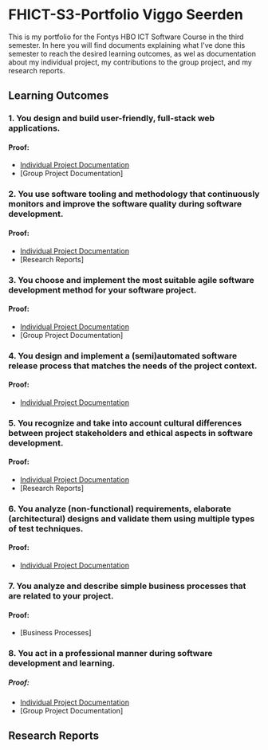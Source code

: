 # FHICT-S3-Portfolio Viggo Seerden
This is my portfolio for the Fontys HBO ICT Software Course in the third semester. In here you will find documents explaining what I've done this semester to reach the desired learning outcomes, as wel as documentation about my individual project, my contributions to the group project, and my research reports.

## Learning Outcomes

### 1. You design and build user-friendly, full-stack web applications.
#### Proof:
- [Individual Project Documentation](https://github.com/ViggoSeerden/FHICT-S3-Portfolio/blob/main/IndividualProject.md)
- [Group Project Documentation]

### 2. You use software tooling and methodology that continuously monitors and improve the software quality during software development.
#### Proof:
- [Individual Project Documentation](https://github.com/ViggoSeerden/FHICT-S3-Portfolio/blob/main/IndividualProject.md#quality-assurance)
- [Research Reports]

### 3. You choose and implement the most suitable agile software development method for your software project.
#### Proof:
- [Individual Project Documentation](https://github.com/ViggoSeerden/FHICT-S3-Portfolio/blob/main/IndividualProject.md#agile)
- [Group Project Documentation]

### 4. You design and implement a (semi)automated software release process that matches the needs of the project context.
#### Proof:
- [Individual Project Documentation](https://github.com/ViggoSeerden/FHICT-S3-Portfolio/blob/main/IndividualProject.md#release-management)

### 5. You recognize and take into account cultural differences between project stakeholders and ethical aspects in software development.
#### Proof:
- [Individual Project Documentation](https://github.com/ViggoSeerden/FHICT-S3-Portfolio/blob/main/IndividualProject.md)
- [Research Reports]

### 6. You analyze (non-functional) requirements, elaborate (architectural) designs and validate them using multiple types of test techniques.
#### Proof:
- [Individual Project Documentation](https://github.com/ViggoSeerden/FHICT-S3-Portfolio/blob/main/IndividualProject.md#quality-assurance)

### 7. You analyze and describe simple business processes that are related to your project.
#### Proof:
- [Business Processes]

### 8. You act in a professional manner during software development and learning.
##### Proof:
- [Individual Project Documentation](https://github.com/ViggoSeerden/FHICT-S3-Portfolio/blob/main/IndividualProject.md#professionalism)
- [Group Project Documentation]


## Research Reports
